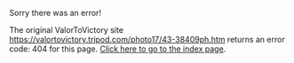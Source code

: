 

Sorry there was an error!

The original ValorToVictory site https://valortovictory.tripod.com/photo17/43-38409ph.htm returns an error code: 404 for this page. [Click here to go to the index page](../index.md).